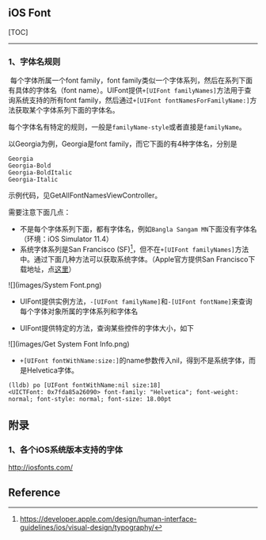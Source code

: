 ## iOS Font

[TOC]

---



### 1、字体名规则

​       每个字体所属一个font family，font family类似一个字体系列，然后在系列下面有具体的字体名（font name）。UIFont提供`+[UIFont familyNames]`方法用于查询系统支持的所有font family，然后通过`+[UIFont fontNamesForFamilyName:]`方法获取某个字体系列下面的字体名。

​      每个字体名有特定的规则，一般是`familyName-style`或者直接是`familyName`。

以Georgia为例，Georgia是font family，而它下面的有4种字体名，分别是

```
Georgia
Georgia-Bold
Georgia-BoldItalic
Georgia-Italic
```



示例代码，见GetAllFontNamesViewController。



需要注意下面几点：

* 不是每个字体系列下面，都有字体名，例如`Bangla Sangam MN`下面没有字体名（环境：iOS Simulator 11.4）
* 系统字体系列是San Francisco (SF)[^1]，但不在`+[UIFont familyNames]`方法中。通过下面几种方法可以获取系统字体。（Apple官方提供San Francisco下载地址，点[这里](https://developer.apple.com/fonts/ )）

![](images/System Font.png)

* UIFont提供实例方法，`-[UIFont familyName]`和`-[UIFont fontName]`来查询每个字体对象所属的字体系列和字体名

* UIFont提供特定的方法，查询某些控件的字体大小，如下

![](images/Get System Font Info.png)

* `+[UIFont fontWithName:size:]`的name参数传入nil，得到不是系统字体，而是Helvetica字体。

```
(lldb) po [UIFont fontWithName:nil size:18]
<UICTFont: 0x7fda85a26090> font-family: "Helvetica"; font-weight: normal; font-style: normal; font-size: 18.00pt
```



## 附录

### 1、各个iOS系统版本支持的字体

http://iosfonts.com/





## Reference

[^1]: https://developer.apple.com/design/human-interface-guidelines/ios/visual-design/typography/





